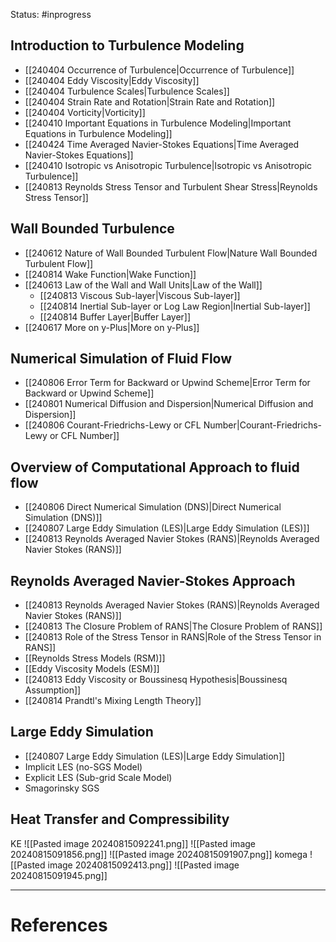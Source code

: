 Status: #inprogress 
## Introduction to Turbulence Modeling 
- [[240404 Occurrence of Turbulence|Occurrence of Turbulence]]
- [[240404 Eddy Viscosity|Eddy Viscosity]] 
- [[240404 Turbulence Scales|Turbulence Scales]]
- [[240404 Strain Rate and Rotation|Strain Rate and Rotation]]
- [[240404 Vorticity|Vorticity]]
- [[240410 Important Equations in Turbulence Modeling|Important Equations in Turbulence Modeling]]
- [[240424 Time Averaged Navier-Stokes Equations|Time Averaged Navier-Stokes Equations]]
- [[240410 Isotropic vs Anisotropic Turbulence|Isotropic vs Anisotropic Turbulence]]
- [[240813 Reynolds Stress Tensor and Turbulent Shear Stress|Reynolds Stress Tensor]]
## Wall Bounded Turbulence
- [[240612 Nature of Wall Bounded Turbulent Flow|Nature Wall Bounded Turbulent Flow]]
- [[240814 Wake Function|Wake Function]]
- [[240613 Law of the Wall and Wall Units|Law of the Wall]]
	- [[240813 Viscous Sub-layer|Viscous Sub-layer]]
	- [[240814 Inertial Sub-layer or Log Law Region|Inertial Sub-layer]]
	- [[240814 Buffer Layer|Buffer Layer]]
- [[240617 More on y-Plus|More on y-Plus]]
## Numerical Simulation of Fluid Flow
- [[240806 Error Term for Backward or Upwind Scheme|Error Term for Backward or Upwind Scheme]] 
- [[240801 Numerical Diffusion and Dispersion|Numerical Diffusion and Dispersion]]
- [[240806 Courant-Friedrichs-Lewy or CFL Number|Courant-Friedrichs-Lewy or CFL Number]]
## Overview of Computational Approach to fluid flow
- [[240806 Direct Numerical Simulation (DNS)|Direct Numerical Simulation (DNS)]]
- [[240807 Large Eddy Simulation (LES)|Large Eddy Simulation (LES)]]
- [[240813 Reynolds Averaged Navier Stokes (RANS)|Reynolds Averaged Navier Stokes (RANS)]]
## Reynolds Averaged Navier-Stokes Approach
- [[240813 Reynolds Averaged Navier Stokes (RANS)|Reynolds Averaged Navier Stokes (RANS)]]
- [[240813 The Closure Problem of RANS|The Closure Problem of RANS]]
- [[240813 Role of the Stress Tensor in RANS|Role of the Stress Tensor in RANS]]
- [[Reynolds Stress Models (RSM)]]
- [[Eddy Viscosity Models (ESM)]]
- [[240813 Eddy Viscosity or Boussinesq Hypothesis|Boussinesq Assumption]]
- [[240814 Prandtl's Mixing Length Theory]]
## Large Eddy Simulation 
- [[240807 Large Eddy Simulation (LES)|Large Eddy Simulation]]
- Implicit LES (no-SGS Model)
- Explicit LES (Sub-grid Scale Model) 
- Smagorinsky SGS
## Heat Transfer and Compressibility
KE
![[Pasted image 20240815092241.png]]
![[Pasted image 20240815091856.png]]
![[Pasted image 20240815091907.png]]
komega
![[Pasted image 20240815092413.png]]
![[Pasted image 20240815091945.png]]

---
# References
